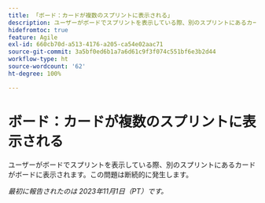 ```yaml
---
title: 「ボード：カードが複数のスプリントに表示される」
description: ユーザーがボードでスプリントを表示している際、別のスプリントにあるカードがボードに表示されます。この問題は断続的に発生します。
hidefromtoc: true
feature: Agile
exl-id: 660cb70d-a513-4176-a205-ca54e02aac71
source-git-commit: 3a5bf0ed6b1a7a6d61c9f3f074c551bf6e3b2d44
workflow-type: ht
source-wordcount: '62'
ht-degree: 100%

---
```


# ボード：カードが複数のスプリントに表示される

<!--
>[!NOTE]
>
>This issue was fixed on January 12, 2024.-->

ユーザーがボードでスプリントを表示している際、別のスプリントにあるカードがボードに表示されます。この問題は断続的に発生します。

_最初に報告されたのは 2023年11月1日（PT）です。_
